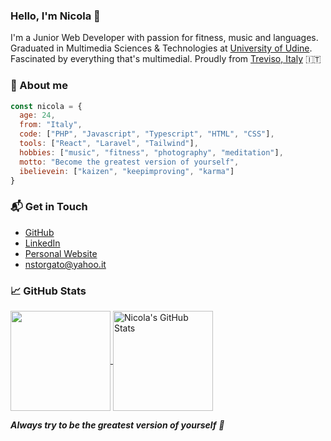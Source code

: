 ### Hello, I'm Nicola 👋

I'm a Junior Web Developer with passion for fitness, music and languages. Graduated in Multimedia Sciences & Technologies at [University of Udine](https://www.uniud.it/en/uniud-international?set_language=en). Fascinated by everything that's multimedial. Proudly from [Treviso, Italy](https://it.wikipedia.org/wiki/Treviso) 🇮🇹

### 👦 About me

```javascript
const nicola = {
  age: 24,
  from: "Italy",
  code: ["PHP", "Javascript", "Typescript", "HTML", "CSS"],
  tools: ["React", "Laravel", "Tailwind"],
  hobbies: ["music", "fitness", "photography", "meditation"],
  motto: "Become the greatest version of yourself",
  ibelievein: ["kaizen", "keepimproving", "karma"]
}
```

### 📬 Get in Touch

- [GitHub](github.com/nicolastorgato)
- [LinkedIn](linkedin.com/nicolastorgato)
- [Personal Website](www.nicolastorgato.com)
- nstorgato@yahoo.it


### &#x1f4c8; GitHub Stats

<a href="https://github.com/nicolastorgato/nicolastorgato">
  <img height=160px align="center" src="https://github-readme-stats.vercel.app/api/top-langs/?username=nicolastorgato&theme=default&show_icons=true&langs_count=6&layout=compact" />
</a>

<a href="https://github.com/nicolastorgato/nicolastorgato">
  <img height=160px align="center" src="https://github-readme-stats.vercel.app/api?username=nicolastorgato&show_icons=true&line_height=27&count_private=true&theme=default&hide=prs" alt="Nicola's GitHub Stats" />
</a>


<br>

<em><b>Always try to be the greatest version of yourself</b> 💪</em>
